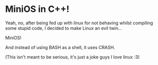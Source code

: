 # MiniOS in C++!

Yeah, no, after being fed up with linux for not behaving whilst compiling some stupid code, I decided to make Linux an evil twin...

MiniOS!

And instead of using BASH as a shell, it uses CRASH.

(This isn't meant to be serious, it's just a joke guys I love linux :3)
